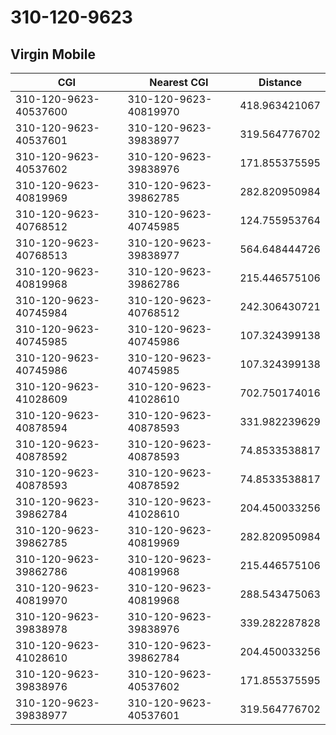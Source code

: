 # 310-120-9623
## Virgin Mobile


| CGI | Nearest CGI | Distance |
|-----|-------------|----------|
| 310-120-9623-40537600 | 310-120-9623-40819970 | 418.963421067 |
| 310-120-9623-40537601 | 310-120-9623-39838977 | 319.564776702 |
| 310-120-9623-40537602 | 310-120-9623-39838976 | 171.855375595 |
| 310-120-9623-40819969 | 310-120-9623-39862785 | 282.820950984 |
| 310-120-9623-40768512 | 310-120-9623-40745985 | 124.755953764 |
| 310-120-9623-40768513 | 310-120-9623-39838977 | 564.648444726 |
| 310-120-9623-40819968 | 310-120-9623-39862786 | 215.446575106 |
| 310-120-9623-40745984 | 310-120-9623-40768512 | 242.306430721 |
| 310-120-9623-40745985 | 310-120-9623-40745986 | 107.324399138 |
| 310-120-9623-40745986 | 310-120-9623-40745985 | 107.324399138 |
| 310-120-9623-41028609 | 310-120-9623-41028610 | 702.750174016 |
| 310-120-9623-40878594 | 310-120-9623-40878593 | 331.982239629 |
| 310-120-9623-40878592 | 310-120-9623-40878593 | 74.8533538817 |
| 310-120-9623-40878593 | 310-120-9623-40878592 | 74.8533538817 |
| 310-120-9623-39862784 | 310-120-9623-41028610 | 204.450033256 |
| 310-120-9623-39862785 | 310-120-9623-40819969 | 282.820950984 |
| 310-120-9623-39862786 | 310-120-9623-40819968 | 215.446575106 |
| 310-120-9623-40819970 | 310-120-9623-40819968 | 288.543475063 |
| 310-120-9623-39838978 | 310-120-9623-39838976 | 339.282287828 |
| 310-120-9623-41028610 | 310-120-9623-39862784 | 204.450033256 |
| 310-120-9623-39838976 | 310-120-9623-40537602 | 171.855375595 |
| 310-120-9623-39838977 | 310-120-9623-40537601 | 319.564776702 |

